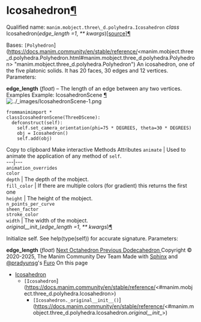 # Icosahedron[¶](https://docs.manim.community/en/stable/reference/<#icosahedron> "Link to this heading")
Qualified name: `manim.mobject.three\_d.polyhedra.Icosahedron`
_class_ Icosahedron(_edge_length =1_, _** kwargs_)[[source]](https://docs.manim.community/en/stable/reference/<../_modules/manim/mobject/three_d/polyhedra.html#Icosahedron>)[¶](https://docs.manim.community/en/stable/reference/<#manim.mobject.three_d.polyhedra.Icosahedron> "Link to this definition")
    
Bases: `[Polyhedron`](https://docs.manim.community/en/stable/reference/<manim.mobject.three_d.polyhedra.Polyhedron.html#manim.mobject.three_d.polyhedra.Polyhedron> "manim.mobject.three_d.polyhedra.Polyhedron")
An icosahedron, one of the five platonic solids. It has 20 faces, 30 edges and 12 vertices.
Parameters:
    
**edge_length** (_float_) – The length of an edge between any two vertices.
Examples
Example: IcosahedronScene [¶](https://docs.manim.community/en/stable/reference/<#icosahedronscene>)
![../_images/IcosahedronScene-1.png](https://docs.manim.community/en/stable/_images/IcosahedronScene-1.png)
```
frommanimimport *
classIcosahedronScene(ThreeDScene):
  defconstruct(self):
    self.set_camera_orientation(phi=75 * DEGREES, theta=30 * DEGREES)
    obj = Icosahedron()
    self.add(obj)

```
Copy to clipboard
Make interactive
Methods
Attributes
`animate` | Used to animate the application of any method of `self`.  
---|---  
`animation_overrides`  
`color`  
`depth` | The depth of the mobject.  
`fill_color` | If there are multiple colors (for gradient) this returns the first one  
`height` | The height of the mobject.  
`n_points_per_curve`  
`sheen_factor`  
`stroke_color`  
`width` | The width of the mobject.  
_original__init__(_edge_length =1_, _** kwargs_)[¶](https://docs.manim.community/en/stable/reference/<#manim.mobject.three_d.polyhedra.Icosahedron._original__init__> "Link to this definition")
    
Initialize self. See help(type(self)) for accurate signature.
Parameters:
    
**edge_length** (_float_)
[ Next Octahedron ](https://docs.manim.community/en/stable/reference/<manim.mobject.three_d.polyhedra.Octahedron.html>) [ Previous Dodecahedron ](https://docs.manim.community/en/stable/reference/<manim.mobject.three_d.polyhedra.Dodecahedron.html>)
Copyright © 2020-2025, The Manim Community Dev Team 
Made with [Sphinx](https://docs.manim.community/en/stable/reference/<https:/www.sphinx-doc.org/>) and [@pradyunsg](https://docs.manim.community/en/stable/reference/<https:/pradyunsg.me>)'s [Furo](https://docs.manim.community/en/stable/reference/<https:/github.com/pradyunsg/furo>)
On this page 
  * [Icosahedron](https://docs.manim.community/en/stable/reference/<#>)
    * `[Icosahedron`](https://docs.manim.community/en/stable/reference/<#manim.mobject.three_d.polyhedra.Icosahedron>)
      * `[Icosahedron._original__init__()`](https://docs.manim.community/en/stable/reference/<#manim.mobject.three_d.polyhedra.Icosahedron._original__init__>)


